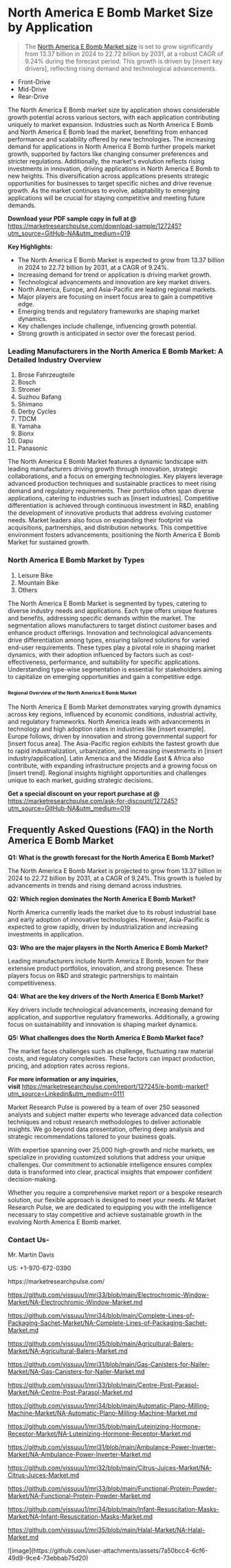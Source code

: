 <h1>North America E Bomb Market&nbsp;Size by Application</h1><blockquote><p>The <a href="https://marketresearchpulse.com/download-sample/127245?utm_source=GitHub-NA&amp;utm_medium=019">North America E Bomb Market size</a> is set to grow significantly from 13.37 billion in 2024 to 22.72 billion by 2031, at a robust CAGR of 9.24% during the forecast period. This growth is driven by [insert key drivers], reflecting rising demand and technological advancements.</p></blockquote><ul><li>Front-Drive <li> Mid-Drive <li> Rear-Drive</li></ul><p>The North America E Bomb market size by application shows considerable growth potential across various sectors, with each application contributing uniquely to market expansion. Industries such as North America E Bomb and North America E Bomb lead the market, benefiting from enhanced performance and scalability offered by new technologies. The increasing demand for applications in North America E Bomb further propels market growth, supported by factors like changing consumer preferences and stricter regulations. Additionally, the market's evolution reflects rising investments in innovation, driving applications in North America E Bomb to new heights. This diversification across applications presents strategic opportunities for businesses to target specific niches and drive revenue growth. As the market continues to evolve, adaptability to emerging applications will be crucial for staying competitive and meeting future demands.</p><p><strong>Download your PDF sample copy in full at @ </strong><a href="https://marketresearchpulse.com/download-sample/127245?utm_source=GitHub-NA&amp;utm_medium=019">https://marketresearchpulse.com/download-sample/127245?utm_source=GitHub-NA&amp;utm_medium=019</a></p><p><strong>Key Highlights: </strong></p><ul><li>The North America E Bomb Market is expected to grow from 13.37 billion in 2024 to 22.72 billion by 2031, at a CAGR of 9.24%.</li><li>Increasing demand for trend or application is driving market growth.</li><li>Technological advancements and innovation are key market drivers.</li><li>North America, Europe, and Asia-Pacific are leading regional markets.</li><li>Major players are focusing on insert focus area to gain a competitive edge.</li><li>Emerging trends and regulatory frameworks are shaping market dynamics.</li><li>Key challenges include challenge, influencing growth potential.</li><li>Strong growth is anticipated in sector over the forecast period.</li></ul><h3>Leading Manufacturers in the North America E Bomb Market: A Detailed Industry Overview</h3><ol><li>Brose Fahrzeugteile</li><li>Bosch</li><li>Stromer</li><li>Suzhou Bafang</li><li>Shimano</li><li>Derby Cycles</li><li>TDCM</li><li>Yamaha</li><li>Bionx</li><li>Dapu</li><li>Panasonic</li></ol><div class="flex max-w-full flex-col flex-grow"><div class="min-h-8 text-message flex w-full flex-col items-end gap-2 whitespace-normal break-words [.text-message+&amp;]:mt-5" dir="auto" data-message-author-role="assistant" data-message-id="fd8432e4-4910-450d-b182-61b7bfb0a01f" data-message-model-slug="gpt-4o"><div class="flex w-full flex-col gap-1 empty:hidden first:pt-[3px]"><div class="markdown prose w-full break-words dark:prose-invert light"><p>The North America E Bomb Market features a dynamic landscape with leading manufacturers driving growth through innovation, strategic collaborations, and a focus on emerging technologies. Key players leverage advanced production techniques and sustainable practices to meet rising demand and regulatory requirements. Their portfolios often span diverse applications, catering to industries such as [insert industries]. Competitive differentiation is achieved through continuous investment in R&amp;D, enabling the development of innovative products that address evolving customer needs. Market leaders also focus on expanding their footprint via acquisitions, partnerships, and distribution networks. This competitive environment fosters advancements, positioning the North America E Bomb Market for sustained growth.</p></div></div></div></div><h3>North America E Bomb Market by Types</h3><ol><li>Leisure Bike <li> Mountain Bike <li> Others</li></ol><div class="flex max-w-full flex-col flex-grow"><div class="min-h-8 text-message flex w-full flex-col items-end gap-2 whitespace-normal break-words [.text-message+&amp;]:mt-5" dir="auto" data-message-author-role="assistant" data-message-id="084470be-0bb7-4664-bddf-5156b4f41249" data-message-model-slug="gpt-4o-mini"><div class="flex w-full flex-col gap-1 empty:hidden first:pt-[3px]"><div class="markdown prose w-full break-words dark:prose-invert light"><p>The North America E Bomb Market is segmented by types, catering to diverse industry needs and applications. Each type offers unique features and benefits, addressing specific demands within the market. The segmentation allows manufacturers to target distinct customer bases and enhance product offerings. Innovation and technological advancements drive differentiation among types, ensuring tailored solutions for varied end-user requirements. These types play a pivotal role in shaping market dynamics, with their adoption influenced by factors such as cost-effectiveness, performance, and suitability for specific applications. Understanding type-wise segmentation is essential for stakeholders aiming to capitalize on emerging opportunities and gain a competitive edge.</p></div></div></div></div><h3><span style="font-size: 11px;">Regional Overview of the North America E Bomb Market</span></h3><div class="flex max-w-full flex-col flex-grow"><div class="min-h-8 text-message flex w-full flex-col items-end gap-2 whitespace-normal break-words [.text-message+&amp;]:mt-5" dir="auto" data-message-author-role="assistant" data-message-id="e9038762-ce64-4e30-91c9-9bd413514231" data-message-model-slug="gpt-4o-mini"><div class="flex w-full flex-col gap-1 empty:hidden first:pt-[3px]"><div class="markdown prose w-full break-words dark:prose-invert light"><p>The North America E Bomb Market demonstrates varying growth dynamics across key regions, influenced by economic conditions, industrial activity, and regulatory frameworks. North America leads with advancements in technology and high adoption rates in industries like [insert example]. Europe follows, driven by innovation and strong governmental support for [insert focus area]. The Asia-Pacific region exhibits the fastest growth due to rapid industrialization, urbanization, and increasing investments in [insert industry/application]. Latin America and the Middle East &amp; Africa also contribute, with expanding infrastructure projects and a growing focus on [insert trend]. Regional insights highlight opportunities and challenges unique to each market, guiding strategic decisions.</p></div></div></div></div><p><strong>Get a special discount on your report purchase at @ </strong><a href="https://marketresearchpulse.com/ask-for-discount/127245?utm_source=GitHub-NA&amp;utm_medium=019">https://marketresearchpulse.com/ask-for-discount/127245?utm_source=GitHub-NA&amp;utm_medium=019</a></p><h2>Frequently Asked Questions (FAQ) in the North America E Bomb Market</h2><p><strong>Q1: What is the growth forecast for the North America E Bomb Market?</strong></p><p>The North America E Bomb Market is projected to grow from 13.37 billion in 2024 to 22.72 billion by 2031, at a CAGR of 9.24%. This growth is fueled by advancements in trends and rising demand across industries.</p><p><strong>Q2: Which region dominates the North America E Bomb Market?</strong></p><p>North America currently leads the market due to its robust industrial base and early adoption of innovative technologies. However, Asia-Pacific is expected to grow rapidly, driven by industrialization and increasing investments in application.</p><p><strong>Q3: Who are the major players in the North America E Bomb Market?</strong></p><p>Leading manufacturers include North America E Bomb, known for their extensive product portfolios, innovation, and strong presence. These players focus on R&amp;D and strategic partnerships to maintain competitiveness.</p><p><strong>Q4: What are the key drivers of the North America E Bomb Market?</strong></p><p>Key drivers include technological advancements, increasing demand for application, and supportive regulatory frameworks. Additionally, a growing focus on sustainability and innovation is shaping market dynamics.</p><p><strong>Q5: What challenges does the North America E Bomb Market face?</strong></p><p>The market faces challenges such as challenge, fluctuating raw material costs, and regulatory complexities. These factors can impact production, pricing, and adoption rates across regions.</p><p><strong>For more information or any inquiries, visit&nbsp;</strong><a href="https://marketresearchpulse.com/report/127245/e-bomb-market?utm_source=Linkedin&utm_medium=0111">https://marketresearchpulse.com/report/127245/e-bomb-market?utm_source=Linkedin&utm_medium=0111</a></p><p>Market Research Pulse is powered by a team of over 250 seasoned analysts and subject matter experts who leverage advanced data collection techniques and robust research methodologies to deliver actionable insights. We go beyond data presentation, offering deep analysis and strategic recommendations tailored to your business goals.</p><p>With expertise spanning over 25,000 high-growth and niche markets, we specialize in providing customized solutions that address your unique challenges. Our commitment to actionable intelligence ensures complex data is transformed into clear, practical insights that empower confident decision-making.</p><p>Whether you require a comprehensive market report or a bespoke research solution, our flexible approach is designed to meet your needs. At Market Research Pulse, we are dedicated to equipping you with the intelligence necessary to stay competitive and achieve sustainable growth in the evolving North America E Bomb market.</p><h3><strong>Contact Us-</strong></h3><p>Mr. Martin Davis</p><p>US: +1-970-672-0390</p><p>https://marketresearchpulse.com/</p><p><a href="https://github.com/vissuuu1/mri33/blob/main/Electrochromic-Window-Market/NA-Electrochromic-Window-Market.md">https://github.com/vissuuu1/mri33/blob/main/Electrochromic-Window-Market/NA-Electrochromic-Window-Market.md</a></p><p><a href="https://github.com/vissuuu1/mri34/blob/main/Complete-Lines-of-Packaging-Sachet-Market/NA-Complete-Lines-of-Packaging-Sachet-Market.md">https://github.com/vissuuu1/mri34/blob/main/Complete-Lines-of-Packaging-Sachet-Market/NA-Complete-Lines-of-Packaging-Sachet-Market.md</a></p><p><a href="https://github.com/vissuuu1/mri35/blob/main/Agricultural-Balers-Market/NA-Agricultural-Balers-Market.md">https://github.com/vissuuu1/mri35/blob/main/Agricultural-Balers-Market/NA-Agricultural-Balers-Market.md</a></p><p><a href="https://github.com/vissuuu1/mri31/blob/main/Gas-Canisters-for-Nailer-Market/NA-Gas-Canisters-for-Nailer-Market.md">https://github.com/vissuuu1/mri31/blob/main/Gas-Canisters-for-Nailer-Market/NA-Gas-Canisters-for-Nailer-Market.md</a></p><p><a href="https://github.com/vissuuu1/mri33/blob/main/Centre-Post-Parasol-Market/NA-Centre-Post-Parasol-Market.md">https://github.com/vissuuu1/mri33/blob/main/Centre-Post-Parasol-Market/NA-Centre-Post-Parasol-Market.md</a></p><p><a href="https://github.com/vissuuu1/mri34/blob/main/Automatic-Plano-Milling-Machine-Market/NA-Automatic-Plano-Milling-Machine-Market.md">https://github.com/vissuuu1/mri34/blob/main/Automatic-Plano-Milling-Machine-Market/NA-Automatic-Plano-Milling-Machine-Market.md</a></p><p><a href="https://github.com/vissuuu1/mri35/blob/main/Luteinizing-Hormone-Receptor-Market/NA-Luteinizing-Hormone-Receptor-Market.md">https://github.com/vissuuu1/mri35/blob/main/Luteinizing-Hormone-Receptor-Market/NA-Luteinizing-Hormone-Receptor-Market.md</a></p><p><a href="https://github.com/vissuuu1/mri31/blob/main/Ambulance-Power-Inverter-Market/NA-Ambulance-Power-Inverter-Market.md">https://github.com/vissuuu1/mri31/blob/main/Ambulance-Power-Inverter-Market/NA-Ambulance-Power-Inverter-Market.md</a></p><p><a href="https://github.com/vissuuu1/mri32/blob/main/Citrus-Juices-Market/NA-Citrus-Juices-Market.md">https://github.com/vissuuu1/mri32/blob/main/Citrus-Juices-Market/NA-Citrus-Juices-Market.md</a></p><p><a href="https://github.com/vissuuu1/mri33/blob/main/Functional-Protein-Powder-Market/NA-Functional-Protein-Powder-Market.md">https://github.com/vissuuu1/mri33/blob/main/Functional-Protein-Powder-Market/NA-Functional-Protein-Powder-Market.md</a></p><p><a href="https://github.com/vissuuu1/mri34/blob/main/Infant-Resuscitation-Masks-Market/NA-Infant-Resuscitation-Masks-Market.md">https://github.com/vissuuu1/mri34/blob/main/Infant-Resuscitation-Masks-Market/NA-Infant-Resuscitation-Masks-Market.md</a></p><p><a href="https://github.com/vissuuu1/mri35/blob/main/Halal-Market/NA-Halal-Market.md">https://github.com/vissuuu1/mri35/blob/main/Halal-Market/NA-Halal-Market.md</a></p>
![image](https://github.com/user-attachments/assets/7a50bcc4-6cf6-49d9-9ce4-73ebbab75d20)
